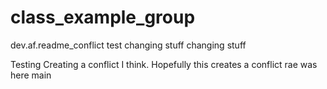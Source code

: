 # class_example_group
dev.af.readme_conflict
test
changing stuff
changing stuff


Testing
Creating a conflict I think. 
Hopefully this creates a conflict
rae was here
main
